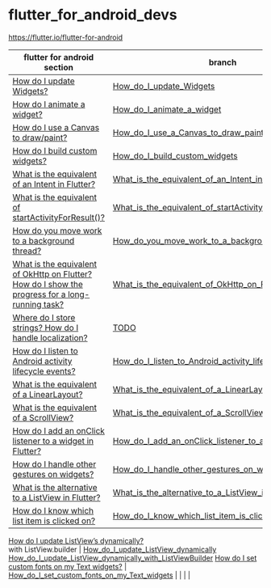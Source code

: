 # flutter_for_android_devs

https://flutter.io/flutter-for-android 


flutter for android section | branch
------------ | -------------
[How do I update Widgets?](https://flutter.io/flutter-for-android/#how-do-i-update-widgets) | [How_do_I_update_Widgets](https://github.com/kwmt/Flutter-for-Android-devs/tree/How_do_I_update_Widgets)
[How do I animate a widget?](https://flutter.io/flutter-for-android/#how-do-i-animate-a-widget) | [How_do_I_animate_a_widget](https://github.com/kwmt/Flutter-for-Android-devs/tree/How_do_I_animate_a_widget)
[How do I use a Canvas to draw/paint?](https://flutter.io/flutter-for-android/#how-do-i-use-a-canvas-to-drawpaint) | [How_do_I_use_a_Canvas_to_draw_paint](https://github.com/kwmt/Flutter-for-Android-devs/tree/How_do_I_use_a_Canvas_to_draw_paint)
[How do I build custom widgets?](https://flutter.io/flutter-for-android/#how-do-i-build-custom-widgets) | [How_do_I_build_custom_widgets](https://github.com/kwmt/Flutter-for-Android-devs/tree/How_do_I_build_custom_widgets)
[What is the equivalent of an Intent in Flutter?](https://flutter.io/flutter-for-android/#what-is-the-equivalent-of-an-intent-in-flutter) | [What_is_the_equivalent_of_an_Intent_in_Flutter](https://github.com/kwmt/Flutter-for-Android-devs/tree/What_is_the_equivalent_of_an_Intent_in_Flutter)
[What is the equivalent of startActivityForResult()?](https://flutter.io/flutter-for-android/#what-is-the-equivalent-of-startactivityforresult) | [What_is_the_equivalent_of_startActivityForResult](https://github.com/kwmt/Flutter-for-Android-devs/tree/What_is_the_equivalent_of_startActivityForResult)
[How do you move work to a background thread?](https://flutter.io/flutter-for-android/#how-do-you-move-work-to-a-background-thread) | [How_do_you_move_work_to_a_background_thread](https://github.com/kwmt/Flutter-for-Android-devs/tree/How_do_you_move_work_to_a_background_thread)
[What is the equivalent of OkHttp on Flutter?](https://flutter.io/flutter-for-android/#what-is-the-equivalent-of-okhttp-on-flutter) <br/> [How do I show the progress for a long-running task?](https://flutter.io/flutter-for-android/#how-do-i-show-the-progress-for-a-long-running-task) | [What_is_the_equivalent_of_OkHttp_on_Flutter](https://github.com/kwmt/Flutter-for-Android-devs/tree/What_is_the_equivalent_of_OkHttp_on_Flutter)
[Where do I store strings? How do I handle localization?](https://flutter.io/flutter-for-android/#where-do-i-store-strings-how-do-i-handle-localization) | [TODO](TODO)
[How do I listen to Android activity lifecycle events?](https://flutter.io/flutter-for-android/#how-do-i-listen-to-android-activity-lifecycle-events) | [How_do_I_listen_to_Android_activity_lifecycle_events](https://github.com/kwmt/Flutter-for-Android-devs/tree/How_do_I_listen_to_Android_activity_lifecycle_events)
[What is the equivalent of a LinearLayout?](https://flutter.io/flutter-for-android/#what-is-the-equivalent-of-a-linearlayout) | [What_is_the_equivalent_of_a_LinearLayout](https://github.com/kwmt/Flutter-for-Android-devs/tree/What_is_the_equivalent_of_a_LinearLayout)
[What is the equivalent of a ScrollView?](https://flutter.io/flutter-for-android/#what-is-the-equivalent-of-a-scrollview) | [What_is_the_equivalent_of_a_ScrollView](https://github.com/kwmt/Flutter-for-Android-devs/tree/What_is_the_equivalent_of_a_ScrollView)
[How do I add an onClick listener to a widget in Flutter?](https://flutter.io/flutter-for-android/#how-do-i-add-an-onclick-listener-to-a-widget-in-flutter) | [How_do_I_add_an_onClick_listener_to_a_widget_in_Flutter](https://github.com/kwmt/Flutter-for-Android-devs/tree/How_do_I_add_an_onClick_listener_to_a_widget_in_Flutter)
[How do I handle other gestures on widgets?](https://flutter.io/flutter-for-android/#how-do-i-handle-other-gestures-on-widgets) | [How_do_I_handle_other_gestures_on_widgets](https://github.com/kwmt/Flutter-for-Android-devs/tree/How_do_I_handle_other_gestures_on_widgets)
[What is the alternative to a ListView in Flutter?](https://flutter.io/flutter-for-android/#what-is-the-alternative-to-a-listview-in-flutter) | [What_is_the_alternative_to_a_ListView_in_Flutter](https://github.com/kwmt/Flutter-for-Android-devs/tree/What_is_the_alternative_to_a_ListView_in_Flutter)
[How do I know which list item is clicked on?](https://flutter.io/flutter-for-android/#how-do-i-know-which-list-item-is-clicked-on) | [How_do_I_know_which_list_item_is_clicked_on](https://github.com/kwmt/Flutter-for-Android-devs/tree/How_do_I_know_which_list_item_is_clicked_on)
[How do I update ListView’s dynamically?](https://flutter.io/flutter-for-android/#how-do-i-update-listviews-dynamically) <br/>
with ListView.builder | [How_do_I_update_ListView_dynamically](https://github.com/kwmt/Flutter-for-Android-devs/tree/How_do_I_update_ListView_dynamically) <br/>  [How_do_I_update_ListView_dynamically_with_ListViewBuilder](https://github.com/kwmt/Flutter-for-Android-devs/tree/How_do_I_update_ListView_dynamically_with_ListViewBuilder)
[How do I set custom fonts on my Text widgets?](https://flutter.io/flutter-for-android/#how-do-i-set-custom-fonts-on-my-text-widgets) | [How_do_I_set_custom_fonts_on_my_Text_widgets](https://github.com/kwmt/Flutter-for-Android-devs/tree/How_do_I_set_custom_fonts_on_my_Text_widgets)
[]() | []()
[]() | []()
[]() | []()
[]() | []()



 
